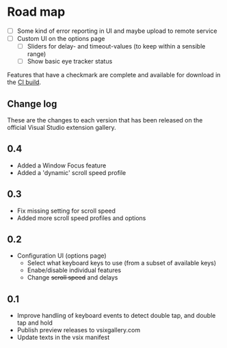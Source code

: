 # Road map

- [ ] Some kind of error reporting in UI and maybe upload to remote service
- [ ] Custom UI on the options page
  - [ ] Sliders for delay- and timeout-values (to keep within a sensible range)
  - [ ] Show basic eye tracker status

Features that have a checkmark are complete and available for
download in the
[CI build](http://vsixgallery.com/extension/65bd244c-48a0-46af-953a-0fb433e5343d/).

## Change log

These are the changes to each version that has been released
on the official Visual Studio extension gallery.

## 0.4

- Added a Window Focus feature
- Added a 'dynamic' scroll speed profile

## 0.3

- Fix missing setting for scroll speed
- Added more scroll speed profiles and options

## 0.2

- Configuration UI (options page)
  - Select what keyboard keys to use (from a subset of available keys)
  - Enabe/disable individual features
  - Change ~~scroll speed~~ and delays

## 0.1

- Improve handling of keyboard events to detect double tap, and double tap and hold
- Publish preview releases to vsixgallery.com
- Update texts in the vsix manifest
